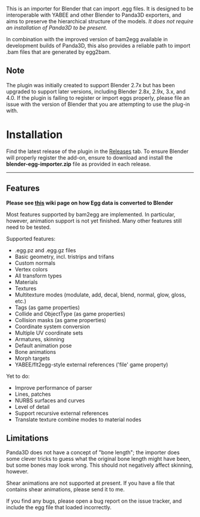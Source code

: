 This is an importer for Blender that can import .egg files.  It is designed to
be interoperable with YABEE and other Blender to Panda3D exporters, and aims
to preserve the hierarchical structure of the models.
*It does not require an installation of Panda3D to be present.*

In combination with the improved version of bam2egg available in development
builds of Panda3D, this also provides a reliable path to import .bam files
that are generated by egg2bam.

## Note
The plugin was initially created to support Blender 2.7x but has been upgraded to support later versions, including Blender 2.8x, 2.9x, 3.x, and 4.0.
If the plugin is failing to register or import eggs properly, please file an issue with the version of Blender that you are attempting to use the plug-in with.

# Installation

Find the latest release of the plugin in the [Releases](https://github.com/loonaticx/blender-egg-importer/releases) tab. To ensure Blender will properly register the add-on, ensure to download and install the **blender-egg-importer.zip** file as provided in each release.

---

## Features

**Please see [this](https://github.com/loonaticx/blender-egg-importer/wiki/Importing-Notes) wiki page on how Egg data is converted to Blender**

Most features supported by bam2egg are implemented.  In particular, however,
animation support is not yet finished.  Many other features still need to be
tested.

Supported features:
- .egg.pz and .egg.gz files
- Basic geometry, incl. tristrips and trifans
- Custom normals
- Vertex colors
- All transform types
- Materials
- Textures
- Multitexture modes (modulate, add, decal, blend, normal, glow, gloss, etc.)
- Tags (as game properties)
- Collide and ObjectType (as game properties)
- Collision masks (as game properties)
- Coordinate system conversion
- Multiple UV coordinate sets
- Armatures, skinning
- Default animation pose
- Bone animations
- Morph targets
- YABEE/flt2egg-style external references ('file' game property)

Yet to do:
- Improve performance of parser
- Lines, patches
- NURBS surfaces and curves
- Level of detail
- Support recursive external references
- Translate texture combine modes to material nodes

## Limitations

Panda3D does not have a concept of "bone length"; the importer does some
clever tricks to guess what the original bone length might have been, but some
bones may look wrong.  This should not negatively affect skinning, however.

Shear animations are not supported at present.  If you have a file that
contains shear animations, please send it to me.

If you find any bugs, please open a bug report on the issue tracker, and
include the egg file that loaded incorrectly.
